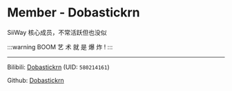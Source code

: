 # Member - Dobastickrn

SiiWay 核心成员，不常活跃但也没似

:::warning BOOM
艺 术 就 是 爆 炸 !
:::

---

Bilibili: [Dobastickrn](https://space.bilibili.com/580214161) (UID: `580214161`)

Github: [Dobastickrn](https://github.com/Dobastickrn)
